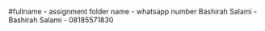 #fullname - assignment folder name - whatsapp number
Bashirah Salami - Bashirah Salami - 08185571830
